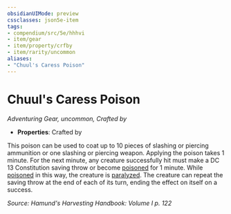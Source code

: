 ```yaml
---
obsidianUIMode: preview
cssclasses: json5e-item
tags:
- compendium/src/5e/hhhvi
- item/gear
- item/property/crfby
- item/rarity/uncommon
aliases: 
- "Chuul's Caress Poison"
---
```

# Chuul's Caress Poison
*Adventuring Gear, uncommon, Crafted by*  

- **Properties**: Crafted by

This poison can be used to coat up to 10 pieces of slashing or piercing ammunition or one slashing or piercing weapon. Applying the poison takes 1 minute. For the next minute, any creature successfully hit must make a DC 13 Constitution saving throw or become [poisoned](/compendium/rules/conditions.md#poisoned) for 1 minute. While [poisoned](/compendium/rules/conditions.md#poisoned) in this way, the creature is [paralyzed](/compendium/rules/conditions.md#paralyzed). The creature can repeat the saving throw at the end of each of its turn, ending the effect on itself on a success.

*Source: Hamund's Harvesting Handbook: Volume I p. 122*